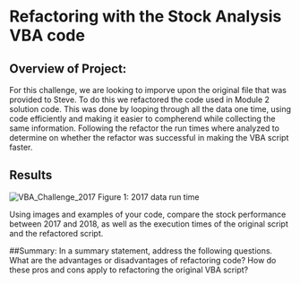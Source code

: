 # Refactoring with the Stock Analysis VBA code

## Overview of Project: 

For this challenge, we are looking to imporve upon the original file that was provided to Steve. To do this we refactored the code used in Module 2 solution code. This was done by looping through all the data one time, using code efficiently and making it easier to compherend while collecting the same information. Following the refactor the run times where analyzed to determine on whether the refactor was successful in making the VBA script faster. 

## Results

![VBA_Challenge_2017](https://user-images.githubusercontent.com/107224632/175446130-84bf8563-28f6-4b0a-bde6-4983f7ab83f9.png)
Figure 1: 2017 data run time

Using images and examples of your code, compare the stock performance between 2017 and 2018, as well as the execution times of the original script and the refactored script.

##Summary:
In a summary statement, address the following questions.
What are the advantages or disadvantages of refactoring code?
How do these pros and cons apply to refactoring the original VBA script?
